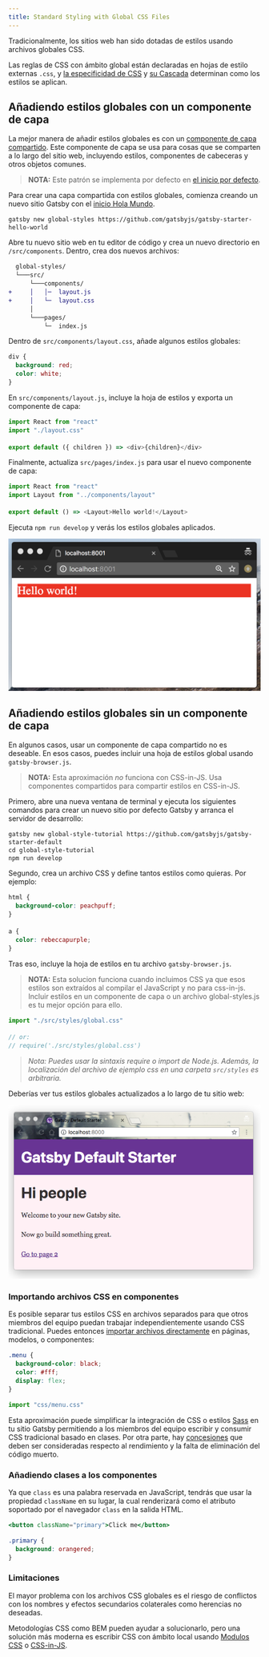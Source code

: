 ```yaml
---
title: Standard Styling with Global CSS Files
---
```


Tradicionalmente, los sitios web han sido dotadas de estilos usando archivos globales CSS.

Las reglas de CSS con ámbito global están declaradas en hojas de estilo externas `.css`, y [la especificidad de CSS](https://developer.mozilla.org/en-US/docs/Web/CSS/Specificity) y [su Cascada](https://developer.mozilla.org/en-US/docs/Web/CSS/Cascade) determinan como los estilos se aplican.

## Añadiendo estilos globales con un componente de capa

La mejor manera de añadir estilos globales es con un [componente de capa compartido](/tutorial/part-three/#your-first-layout-component). Este componente de capa se usa para cosas que se comparten a lo largo del sitio web, incluyendo estilos, componentes de cabeceras y otros objetos comunes.

> **NOTA:** Este patrón se implementa por defecto en [el inicio por defecto](https://github.com/gatsbyjs/gatsby-starter-default/blob/02324e5b04ea0a66d91c7fe7408b46d0a7eac868/src/layouts/index.js#L6).

Para crear una capa compartida con estilos globales, comienza creando un nuevo sitio Gatsby con el [inicio Hola Mundo](https://github.com/gatsbyjs/gatsby-starter-hello-world).

```shell
gatsby new global-styles https://github.com/gatsbyjs/gatsby-starter-hello-world
```

Abre tu nuevo sitio web en tu editor de código y crea un nuevo directorio en `/src/components`. Dentro, crea dos nuevos archivos:

```diff
  global-styles/
  └───src/
      └───components/
+     │   │─  layout.js
+     │   └─  layout.css
      │
      └───pages/
          └─  index.js
```

Dentro de `src/components/layout.css`, añade algunos estilos globales:

```css:title=src/components/layout.css
div {
  background: red;
  color: white;
}
```

En `src/components/layout.js`, incluye la hoja de estilos y exporta un componente de capa:

```jsx:title=src/components/layout.js
import React from "react"
import "./layout.css"

export default ({ children }) => <div>{children}</div>
```

Finalmente, actualiza `src/pages/index.js` para usar el nuevo componente de capa:

```jsx:title=src/pages/index.js
import React from "react"
import Layout from "../components/layout"

export default () => <Layout>Hello world!</Layout>
```

Ejecuta `npm run develop` y verás los estilos globales aplicados.

![Global styles](./images/global-styles.png)

## Añadiendo estilos globales sin un componente de capa

En algunos casos, usar un componente de capa compartido no es deseable. En esos casos, puedes incluir una hoja de estilos global usando `gatsby-browser.js`.

> **NOTA:** Esta aproximación _no_ funciona con CSS-in-JS. Usa componentes compartidos para compartir estilos en CSS-in-JS.

Primero, abre una nueva ventana de terminal y ejecuta los siguientes comandos para crear un nuevo sitio por defecto Gatsby y arranca el servidor de desarrollo:

```shell
gatsby new global-style-tutorial https://github.com/gatsbyjs/gatsby-starter-default
cd global-style-tutorial
npm run develop
```

Segundo, crea un archivo CSS y define tantos estilos como quieras. Por ejemplo:

```css:title=src/styles/global.css
html {
  background-color: peachpuff;
}

a {
  color: rebeccapurple;
}
```

Tras eso, incluye la hoja de estilos en tu archivo `gatsby-browser.js`.

> **NOTA:** Esta solucion funciona cuando incluimos CSS ya que esos estilos son extraídos al compilar el JavaScript y no para css-in-js.
> Incluir estilos en un componente de capa o un archivo global-styles.js es tu mejor opción para ello.

```javascript:title=gatsby-browser.js
import "./src/styles/global.css"

// or:
// require('./src/styles/global.css')
```

> _Nota: Puedes usar la sintaxis require o import de Node.js. Además, la localización del archivo de ejemplo css en una carpeta `src/styles` es arbitraria._

Deberías ver tus estilos globales actualizados a lo largo de tu sitio web:

![Global styles example site](./images/global-styles-example.png)

### Importando archivos CSS en componentes

Es posible separar tus estilos CSS en archivos separados para que otros miembros del equipo puedan trabajar independientemente usando CSS tradicional. Puedes entonces [importar archivos directamente](/docs/importing-assets-into-files/) en páginas, modelos, o componentes:

```css:title=menu.css
.menu {
  background-color: black;
  color: #fff;
  display: flex;
}
```

```javascript:title=components/menu.js
import "css/menu.css"
```

Esta aproximación puede simplificar la integración de CSS o estilos [Sass](/packages/gatsby-plugin-sass/) en tu sitio Gatsby permitiendo a los miembros del equipo escribir y consumir CSS tradicional basado en clases. Por otra parte, hay [concesiones](#limitations) que deben ser consideradas respecto al rendimiento y la falta de eliminación del código muerto.

### Añadiendo clases a los componentes

Ya que `class` es una palabra reservada en JavaScript, tendrás que usar la propiedad `className` en su lugar, la cual renderizará como el atributo soportado por el navegador `class` en la salida HTML.

```jsx
<button className="primary">Click me</button>
```

```css
.primary {
  background: orangered;
}
```

### Limitaciones

El mayor problema con los archivos CSS globales es el riesgo de conflictos con los nombres y efectos secundarios colaterales como herencias no deseadas.

Metodologías CSS como BEM pueden ayudar a solucionarlo, pero una solución más moderna es escribir CSS con ámbito local usando  [Modulos CSS](/docs/css-modules/) o [CSS-in-JS](/docs/css-in-js/).
